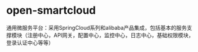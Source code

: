 # open-smartcloud
通用微服务平台：采用SpringCloud系列和alibaba产品集成，包括基本的服务支撑模块（注册中心，API网关，配置中心，监控中心，日志中心，基础权限模块，登录认证中心等等）
